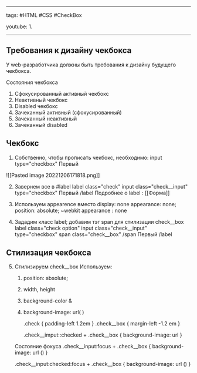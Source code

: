 ____

tags: #HTML #CSS #CheckBox 

youtube: 
1. 

_____
## Требования к дизайну чекбокса

У web-разработчика должны быть требования к дизайну будущего чекбокса.

Состояния чекбокса
1. Сфокусированный активный чекбокс
2. Неактивный чекбокс
3. Disabled чекбокс
4. Зачеканный активный (сфокусированный)
5. Зачеканный неактивный
6. Зачеканный disabled

## Чекбокс

1. Собственно, чтобы прописать чекбокс, необходимо:
	input type="checkbox"
	Первый

![[Pasted image 20221206171818.png]]

2. Завернем все в #label
	label class="check"
	input class="check__input" type="checkbox"
	Первый
	/label
Подробнее о label : [[Форма]]

3. Используем appearence вместо display: none
	appearance: none;
	position: absolute;
	~webkit appearance : none

4. Зададим класс label; добавим тэг span для стилизации check__box
	label class="check option"
	input class="check__input" type="checkbox"
	span class="check__box" /span
	Первый
	/label

## Стилизация чекбокса

5. Стилизируем check__box
	Используем:
	1. position: absolute;
	2. width, height
	3. background-color &
	4. background-image: url( )
	
		.check {
		 padding-left 1.2em
		 }
		.check__box {
		 margin-left -1.2 em
		 }
		 
		.check__imput::checked + .check__box {
		 background-image: url
		 }
		 
	Состояние фокуса
	  .check__input:focus + .check__box {
		  background-image: url ()
		  }

	  .check__input:checked:focus + .check__box {
	         background-image: url ()
	         }